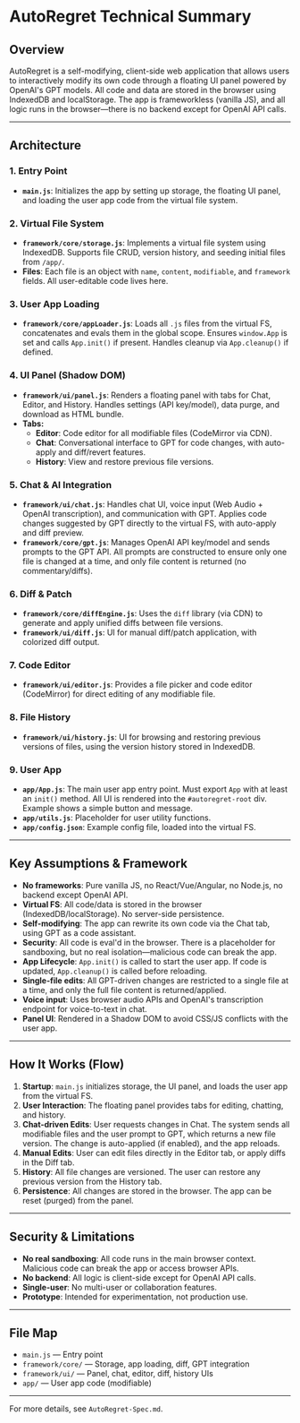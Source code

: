 # AutoRegret Technical Summary

## Overview

AutoRegret is a self-modifying, client-side web application that allows users to interactively modify its own code through a floating UI panel powered by OpenAI's GPT models. All code and data are stored in the browser using IndexedDB and localStorage. The app is frameworkless (vanilla JS), and all logic runs in the browser—there is no backend except for OpenAI API calls.

---

## Architecture

### 1. Entry Point
- **`main.js`**: Initializes the app by setting up storage, the floating UI panel, and loading the user app code from the virtual file system.

### 2. Virtual File System
- **`framework/core/storage.js`**: Implements a virtual file system using IndexedDB. Supports file CRUD, version history, and seeding initial files from `/app/`.
- **Files**: Each file is an object with `name`, `content`, `modifiable`, and `framework` fields. All user-editable code lives here.

### 3. User App Loading
- **`framework/core/appLoader.js`**: Loads all `.js` files from the virtual FS, concatenates and evals them in the global scope. Ensures `window.App` is set and calls `App.init()` if present. Handles cleanup via `App.cleanup()` if defined.

### 4. UI Panel (Shadow DOM)
- **`framework/ui/panel.js`**: Renders a floating panel with tabs for Chat, Editor, and History. Handles settings (API key/model), data purge, and download as HTML bundle.
- **Tabs:**
  - **Editor**: Code editor for all modifiable files (CodeMirror via CDN).
  - **Chat**: Conversational interface to GPT for code changes, with auto-apply and diff/revert features.
  - **History**: View and restore previous file versions.

### 5. Chat & AI Integration
- **`framework/ui/chat.js`**: Handles chat UI, voice input (Web Audio + OpenAI transcription), and communication with GPT. Applies code changes suggested by GPT directly to the virtual FS, with auto-apply and diff preview.
- **`framework/core/gpt.js`**: Manages OpenAI API key/model and sends prompts to the GPT API. All prompts are constructed to ensure only one file is changed at a time, and only file content is returned (no commentary/diffs).

### 6. Diff & Patch
- **`framework/core/diffEngine.js`**: Uses the `diff` library (via CDN) to generate and apply unified diffs between file versions.
- **`framework/ui/diff.js`**: UI for manual diff/patch application, with colorized diff output.

### 7. Code Editor
- **`framework/ui/editor.js`**: Provides a file picker and code editor (CodeMirror) for direct editing of any modifiable file.

### 8. File History
- **`framework/ui/history.js`**: UI for browsing and restoring previous versions of files, using the version history stored in IndexedDB.

### 9. User App
- **`app/App.js`**: The main user app entry point. Must export `App` with at least an `init()` method. All UI is rendered into the `#autoregret-root` div. Example shows a simple button and message.
- **`app/utils.js`**: Placeholder for user utility functions.
- **`app/config.json`**: Example config file, loaded into the virtual FS.

---

## Key Assumptions & Framework
- **No frameworks**: Pure vanilla JS, no React/Vue/Angular, no Node.js, no backend except OpenAI API.
- **Virtual FS**: All code/data is stored in the browser (IndexedDB/localStorage). No server-side persistence.
- **Self-modifying**: The app can rewrite its own code via the Chat tab, using GPT as a code assistant.
- **Security**: All code is eval'd in the browser. There is a placeholder for sandboxing, but no real isolation—malicious code can break the app.
- **App Lifecycle**: `App.init()` is called to start the user app. If code is updated, `App.cleanup()` is called before reloading.
- **Single-file edits**: All GPT-driven changes are restricted to a single file at a time, and only the full file content is returned/applied.
- **Voice input**: Uses browser audio APIs and OpenAI's transcription endpoint for voice-to-text in chat.
- **Panel UI**: Rendered in a Shadow DOM to avoid CSS/JS conflicts with the user app.

---

## How It Works (Flow)
1. **Startup**: `main.js` initializes storage, the UI panel, and loads the user app from the virtual FS.
2. **User Interaction**: The floating panel provides tabs for editing, chatting, and history.
3. **Chat-driven Edits**: User requests changes in Chat. The system sends all modifiable files and the user prompt to GPT, which returns a new file version. The change is auto-applied (if enabled), and the app reloads.
4. **Manual Edits**: User can edit files directly in the Editor tab, or apply diffs in the Diff tab.
5. **History**: All file changes are versioned. The user can restore any previous version from the History tab.
6. **Persistence**: All changes are stored in the browser. The app can be reset (purged) from the panel.

---

## Security & Limitations
- **No real sandboxing**: All code runs in the main browser context. Malicious code can break the app or access browser APIs.
- **No backend**: All logic is client-side except for OpenAI API calls.
- **Single-user**: No multi-user or collaboration features.
- **Prototype**: Intended for experimentation, not production use.

---

## File Map
- `main.js` — Entry point
- `framework/core/` — Storage, app loading, diff, GPT integration
- `framework/ui/` — Panel, chat, editor, diff, history UIs
- `app/` — User app code (modifiable)

---

For more details, see `AutoRegret-Spec.md`. 